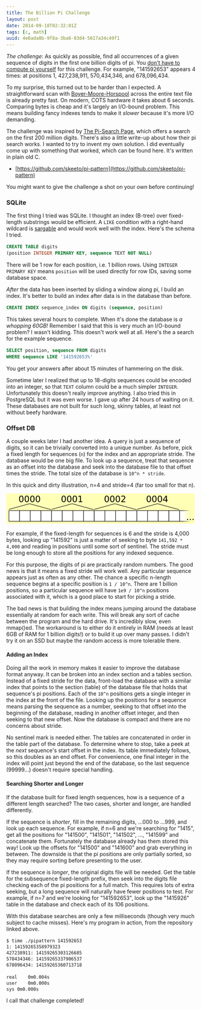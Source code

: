 ```yaml
---
title: The Billion Pi Challenge
layout: post
date: 2014-09-18T02:32:01Z
tags: [c, math]
uuid: 4e6ada8b-9f8a-3ba6-03d4-5617a34c49f1
---
```


*The challenge*: As quickly as possible, find all occurrences of a
given sequence of digits in the first one billion digits of pi. You
[don't have to compute pi yourself][digits] for this challenge. For
example, "141592653" appears 4 times: at positions 1, 427,238,911,
570,434,346, and 678,096,434.

To my surprise, this turned out to be harder than I expected. A
straightforward scan with [Boyer-Moore-Horspool][bmh] across the
entire text file is already pretty fast. On modern, COTS hardware it
takes about 6 seconds. Comparing bytes is cheap and it's largely an
I/O-bound problem. This means building fancy indexes tends to make it
*slower* because it's more I/O demanding.

The challenge was inspired by [The Pi-Search Page][piquery], which
offers a search on the first 200 million digits. There's also a little
write-up about how their pi search works. I wanted to try to invent my
own solution. I did eventually come up with something that worked,
which can be found here. It's written in plain old C.

* [https://github.com/skeeto/pi-pattern](https://github.com/skeeto/pi-pattern)

You might want to give the challenge a shot on your own before
continuing!

### SQLite

The first thing I tried was SQLite. I thought an index (B-tree) over
fixed-length substrings would be efficient. A `LIKE` condition with a
right-hand wildcard is [sargable][sarg] and would work well with the
index. Here's the schema I tried.

~~~sql
CREATE TABLE digits
(position INTEGER PRIMARY KEY, sequence TEXT NOT NULL)
~~~

There will be 1 row for each position, i.e. 1 billion rows. Using
`INTEGER PRIMARY KEY` means `position` will be used directly for row
IDs, saving some database space.

*After* the data has been inserted by sliding a window along pi, I
build an index. It's better to build an index after data is in the
database than before.

~~~sql
CREATE INDEX sequence_index ON digits (sequence, position)
~~~

This takes several hours to complete. When it's done the database is
*a whopping 60GB!* Remember I said that this is very much an I/O-bound
problem? I wasn't kidding. This doesn't work well at all. Here's the
a search for the example sequence.

~~~sql
SELECT position, sequence FROM digits
WHERE sequence LIKE '141592653%'
~~~

You get your answers after about 15 minutes of hammering on the disk.

Sometime later I realized that up to 18-digits sequences could be
encoded into an integer, so that `TEXT` column could be a much simpler
`INTEGER`. Unfortunately this doesn't really improve anything. I also
tried this in PostgreSQL but it was even worse. I gave up after 24
hours of waiting on it. These databases are not built for such long,
skinny tables, at least not without beefy hardware.

### Offset DB

A couple weeks later I had another idea. A query is just a sequence of
digits, so it can be trivially converted into a unique number. As
before, pick a fixed length for sequences (`n`) for the index and an
appropriate stride. The database would be one big file. To look up a
sequence, treat that sequence as an offset into the database and seek
into the database file to that offset times the stride. The total size
of the database is `10^n * stride`.

In this quick and dirty illustration, n=4 and stride=4 (far too small
for that n).

![](/img/diagram/pi-stride.png)

For example, if the fixed-length for sequences is 6 and the stride is
4,000 bytes, looking up "141592" is just a matter of seeking to byte
`141,592 * 4,000` and reading in positions until some sort of
sentinel. The stride must be long enough to store all the positions
for any indexed sequence.

For this purpose, the digits of pi are practically random numbers. The
good news is that it means a fixed stride will work well. Any
particular sequence appears just as often as any other. The chance a
specific n-length sequence begins at a specific position is `1 /
10^n`. There are 1 billion positions, so a particular sequence will
have `1e9 / 10^n` positions associated with it, which is a good place
to start for picking a stride.

The bad news is that building the index means jumping around the
database essentially at random for each write. This will break any
sort of cache between the program and the hard drive. It's incredibly
slow, even mmap()ed. The workaround is to either do it entirely in RAM
(needs at least 6GB of RAM for 1 billion digits!) or to build it up
over many passes. I didn't try it on an SSD but maybe the random
access is more tolerable there.

#### Adding an Index

Doing all the work in memory makes it easier to improve the database
format anyway. It can be broken into an index section and a tables
section. Instead of a fixed stride for the data, front-load the
database with a similar index that points to the section (table) of
the database file that holds that sequence's pi positions. Each of the
`10^n` positions gets a single integer in the index at the front of
the file. Looking up the positions for a sequence means parsing the
sequence as a number, seeking to that offset into the beginning of the
database, reading in another offset integer, and then seeking to that
new offset. Now the database is compact and there are no concerns
about stride.

No sentinel mark is needed either. The tables are concatenated in
order in the table part of the database. To determine where to stop,
take a peek at the *next* sequence's start offset in the index. Its
table immediately follows, so this doubles as an end offset. For
convenience, one final integer in the index will point just beyond the
end of the database, so the last sequence (99999...) doesn't require
special handling.

#### Searching Shorter and Longer

If the database built for fixed length sequences, how is a sequence of
a different length searched? The two cases, shorter and longer, are
handled differently.

If the sequence is *shorter*, fill in the remaining digits, ...000 to
...999, and look up each sequence. For example, if n=6 and we're
searching for "1415", get all the positions for "141500", "141501",
"141502", ..., "141599" and concatenate them. Fortunately the database
already has them stored this way! Look up the offsets for "141500" and
"141600" and grab everything in between. The downside is that the pi
positions are only partially sorted, so they may require sorting
before presenting to the user.

If the sequence is *longer*, the original digits file will be needed.
Get the table for the subsequence fixed-length prefix, then seek into
the digits file checking each of the pi positions for a full match.
This requires lots of extra seeking, but a long sequence will
naturally have fewer positions to test. For example, if n=7 and we're
looking for "141592653", look up the "1415926" table in the database
and check each of its 106 positions.

With this database searches are only a few milliseconds (though very
much subject to cache misses). Here's my program in action, from the
repository linked above.

    $ time ./pipattern 141592653
    1: 14159265358979323
    427238911: 14159265303126685
    570434346: 14159265337906537
    678096434: 14159265360713718

    real	0m0.004s
    user	0m0.000s
    sys	0m0.000s

I call that challenge completed!


[piquery]: http://www.angio.net/pi/piquery.html
[bmh]: http://en.wikipedia.org/wiki/Boyer%E2%80%93Moore%E2%80%93Horspool_algorithm
[digits]: https://stuff.mit.edu/afs/sipb/contrib/pi/
[sarg]: http://en.wikipedia.org/wiki/Sargable
